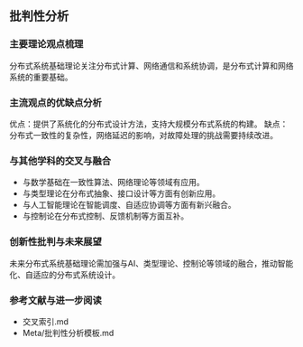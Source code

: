 ## 批判性分析

### 主要理论观点梳理
分布式系统基础理论关注分布式计算、网络通信和系统协调，是分布式计算和网络系统的重要基础。

### 主流观点的优缺点分析
优点：提供了系统化的分布式设计方法，支持大规模分布式系统的构建。
缺点：分布式一致性的复杂性，网络延迟的影响，对故障处理的挑战需要持续改进。

### 与其他学科的交叉与融合
- 与数学基础在一致性算法、网络理论等领域有应用。
- 与类型理论在分布式抽象、接口设计等方面有创新应用。
- 与人工智能理论在智能调度、自适应协调等方面有新兴融合。
- 与控制论在分布式控制、反馈机制等方面互补。

### 创新性批判与未来展望
未来分布式系统基础理论需加强与AI、类型理论、控制论等领域的融合，推动智能化、自适应的分布式系统设计。

### 参考文献与进一步阅读
- 交叉索引.md
- Meta/批判性分析模板.md 